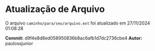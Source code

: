 # Atualização de Arquivo

O arquivo `caminho/para/seu/arquivo.ext` foi atualizado em 27/11/2024 01:08:28

**Commit:** d9f4e8d8ed058950836b8ac6afb1d7dc2736cbe4
**Autor:** paulossjunior
